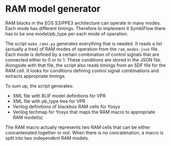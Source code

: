# RAM model generator

RAM blocks in the EOS S3/PPE3 architecture can operate in many modes. Each mode has different timings. Therefore to implement it SymbiFlow there has to be one model/pb_type per each mode of operation.

The script `make_rams.py` generates everything that is needed. It reads a list (actually a tree) of RAM modes of operation from the `ram_modes.json` file. Each mode is defined by a certain combination of control signals that are connected either to 0 or to 1. These conditions are stored in the JSON file. Alongside with that file, the script also reads timings from an SDF file for the RAM cell. It looks for conditions defining control signal combinations and extracts appropriate timings.

To sum up, the script generates:

 - XML file with BLIF model definitions for VPR
 - XML file with pb_type tree for VPR
 - Verilog definitions of blackbox RAM cells for Yosys
 - Verilog techmap for Yosys that maps the RAM macro to appropriate RAM model(s)

The RAM macro actually represents two RAM cells that can be either concantenated together or not. When there is no concatenation, a macro is split into two independent RAM models.
